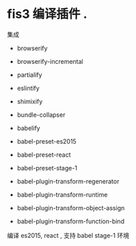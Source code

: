 # fis3 编译插件 .

集成

- browserify
- browserify-incremental
- partialify
- eslintify
- shimixify
- bundle-collapser

- babelify
- babel-preset-es2015
- babel-preset-react
- babel-preset-stage-1
- babel-plugin-transform-regenerator
- babel-plugin-transform-runtime
- babel-plugin-transform-object-assign
- babel-plugin-transform-function-bind

编译 es2015, react , 支持 babel stage-1 环境
